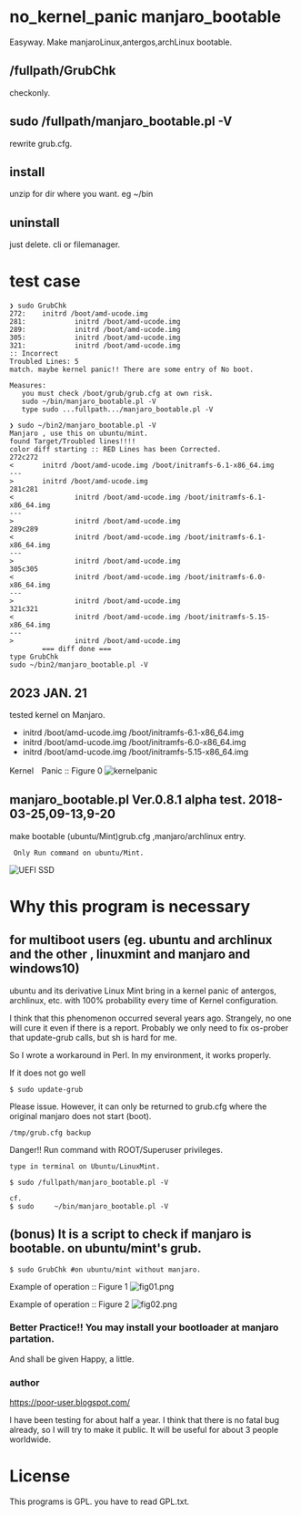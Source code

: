 # no_kernel_panic manjaro_bootable
Easyway. Make manjaroLinux,antergos,archLinux bootable.

## /fullpath/GrubChk
checkonly. 
## sudo /fullpath/manjaro_bootable.pl -V
rewrite grub.cfg.

## install
unzip for dir where you want. eg ~/bin

## uninstall 
just delete. cli or filemanager.

# test case
```
❯ sudo GrubChk
272:    initrd /boot/amd-ucode.img
281:            initrd /boot/amd-ucode.img
289:            initrd /boot/amd-ucode.img
305:            initrd /boot/amd-ucode.img
321:            initrd /boot/amd-ucode.img
:: Incorrect
Troubled Lines: 5
match. maybe kernel panic!! There are some entry of No boot.

Measures:
   you must check /boot/grub/grub.cfg at own risk.
   sudo ~/bin/manjaro_bootable.pl -V
   type sudo ...fullpath.../manjaro_bootable.pl -V

❯ sudo ~/bin2/manjaro_bootable.pl -V
Manjaro , use this on ubuntu/mint.
found Target/Troubled lines!!!!
color diff starting :: RED Lines has been Corrected.
272c272
<       initrd /boot/amd-ucode.img /boot/initramfs-6.1-x86_64.img
---
>       initrd /boot/amd-ucode.img
281c281
<               initrd /boot/amd-ucode.img /boot/initramfs-6.1-x86_64.img
---
>               initrd /boot/amd-ucode.img
289c289
<               initrd /boot/amd-ucode.img /boot/initramfs-6.1-x86_64.img
---
>               initrd /boot/amd-ucode.img
305c305
<               initrd /boot/amd-ucode.img /boot/initramfs-6.0-x86_64.img
---
>               initrd /boot/amd-ucode.img
321c321
<               initrd /boot/amd-ucode.img /boot/initramfs-5.15-x86_64.img
---
>               initrd /boot/amd-ucode.img
        === diff done ===
type GrubChk
sudo ~/bin2/manjaro_bootable.pl -V
```
## 2023 JAN. 21 
tested kernel on Manjaro.
- initrd /boot/amd-ucode.img /boot/initramfs-6.1-x86_64.img
- initrd /boot/amd-ucode.img /boot/initramfs-6.0-x86_64.img
- initrd /boot/amd-ucode.img /boot/initramfs-5.15-x86_64.img


Kernel　Panic :: Figure 0
![kernelpanic](https://github.com/hitobashira/no_kernel_panic/blob/master/kernelpanic.png)

## manjaro_bootable.pl Ver.0.8.1 alpha test. 2018-03-25,09-13,9-20
 make bootable (ubuntu/Mint)grub.cfg ,manjaro/archlinux entry.
```
 Only Run command on ubuntu/Mint.
``` 

![UEFI SSD](https://github.com/hitobashira/no_kernel_panic/blob/master/Screenshot.png)

# Why this program is necessary
## for multiboot users (eg. ubuntu and archlinux and the other , linuxmint and manjaro and windows10)
ubuntu and its derivative Linux Mint bring in a kernel panic of antergos, archlinux, etc. with 100% probability every time of Kernel configuration.

I think that this phenomenon occurred several years ago. Strangely, no one will cure it even if there is a report. Probably we only need to fix os-prober that update-grub calls, but sh is hard for me.

So I wrote a workaround in Perl. In my environment, it works properly.

If it does not go well
```
$ sudo update-grub
```
Please issue. However, it can only be returned to grub.cfg where the original manjaro does not start (boot).
```
/tmp/grub.cfg backup
```
Danger!! Run command with ROOT/Superuser privileges. 
```
type in terminal on Ubuntu/LinuxMint.

$ sudo /fullpath/manjaro_bootable.pl -V 

cf.
$ sudo     ~/bin/manjaro_bootable.pl -V 

```
## (bonus) It is a script to check if manjaro is bootable. on ubuntu/mint's grub.
```
$ sudo GrubChk #on ubuntu/mint without manjaro.

```


Example of operation :: Figure 1
![fig01.png](https://github.com/hitobashira/no_kernel_panic/blob/master/fig01.png)

Example of operation :: Figure 2
![fig02.png](https://github.com/hitobashira/no_kernel_panic/blob/master/fig02.png)

 
### Better Practice!! You may install your bootloader at manjaro partation.
And shall be given Happy, a little.
 
### author
https://poor-user.blogspot.com/

I have been testing for about half a year. 
I think that there is no fatal bug already, so I will try to make it public. It will be useful for about 3 people worldwide.

# License

This programs is GPL. you have to read GPL.txt.
